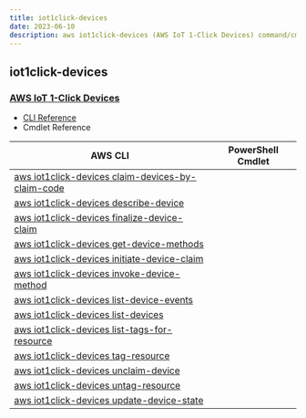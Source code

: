```yaml
---
title: iot1click-devices
date: 2023-06-10
description: aws iot1click-devices (AWS IoT 1-Click Devices) command/cmdlet list.
---
```


## iot1click-devices

### [AWS IoT 1-Click Devices](https://aws.amazon.com/iot/)

* [CLI Reference](https://docs.aws.amazon.com/cli/latest/reference/iot1click-devices/index.html)
* Cmdlet Reference

|AWS CLI|PowerShell Cmdlet|
|----|----|
|[aws iot1click-devices claim-devices-by-claim-code](https://docs.aws.amazon.com/cli/latest/reference/iot1click-devices/claim-devices-by-claim-code.html)||
|[aws iot1click-devices describe-device](https://docs.aws.amazon.com/cli/latest/reference/iot1click-devices/describe-device.html)||
|[aws iot1click-devices finalize-device-claim](https://docs.aws.amazon.com/cli/latest/reference/iot1click-devices/finalize-device-claim.html)||
|[aws iot1click-devices get-device-methods](https://docs.aws.amazon.com/cli/latest/reference/iot1click-devices/get-device-methods.html)||
|[aws iot1click-devices initiate-device-claim](https://docs.aws.amazon.com/cli/latest/reference/iot1click-devices/initiate-device-claim.html)||
|[aws iot1click-devices invoke-device-method](https://docs.aws.amazon.com/cli/latest/reference/iot1click-devices/invoke-device-method.html)||
|[aws iot1click-devices list-device-events](https://docs.aws.amazon.com/cli/latest/reference/iot1click-devices/list-device-events.html)||
|[aws iot1click-devices list-devices](https://docs.aws.amazon.com/cli/latest/reference/iot1click-devices/list-devices.html)||
|[aws iot1click-devices list-tags-for-resource](https://docs.aws.amazon.com/cli/latest/reference/iot1click-devices/list-tags-for-resource.html)||
|[aws iot1click-devices tag-resource](https://docs.aws.amazon.com/cli/latest/reference/iot1click-devices/tag-resource.html)||
|[aws iot1click-devices unclaim-device](https://docs.aws.amazon.com/cli/latest/reference/iot1click-devices/unclaim-device.html)||
|[aws iot1click-devices untag-resource](https://docs.aws.amazon.com/cli/latest/reference/iot1click-devices/untag-resource.html)||
|[aws iot1click-devices update-device-state](https://docs.aws.amazon.com/cli/latest/reference/iot1click-devices/update-device-state.html)||

